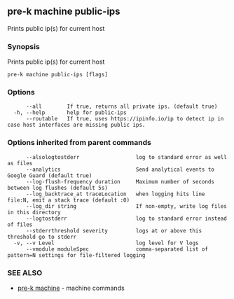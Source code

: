 ## pre-k machine public-ips

Prints public ip(s) for current host

### Synopsis

Prints public ip(s) for current host

```
pre-k machine public-ips [flags]
```

### Options

```
      --all        If true, returns all private ips. (default true)
  -h, --help       help for public-ips
      --routable   If true, uses https://ipinfo.io/ip to detect ip in case host interfaces are missing public ips.
```

### Options inherited from parent commands

```
      --alsologtostderr                  log to standard error as well as files
      --analytics                        Send analytical events to Google Guard (default true)
      --log-flush-frequency duration     Maximum number of seconds between log flushes (default 5s)
      --log_backtrace_at traceLocation   when logging hits line file:N, emit a stack trace (default :0)
      --log_dir string                   If non-empty, write log files in this directory
      --logtostderr                      log to standard error instead of files
      --stderrthreshold severity         logs at or above this threshold go to stderr
  -v, --v Level                          log level for V logs
      --vmodule moduleSpec               comma-separated list of pattern=N settings for file-filtered logging
```

### SEE ALSO

* [pre-k machine](pre-k_machine.md)	 - machine commands

